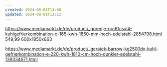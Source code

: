 ```yaml
---
created: 2024-08-01T13:08
updated: 2024-08-01T13:12
---
```

https://www.mediamarkt.de/de/product/_gorenje-nrc61csxl4-kuhlgefrierkombination-c-165-kwh-1850-mm-hoch-edelstahl-2854798.html 
549,99 600x1850x663

https://www.mediamarkt.de/de/product/_geratek-barrow-kg2500dx-kuhl-gefrierkombination-e-220-kwh-1810-cm-hoch-dunkler-edelstahl-139334671.html